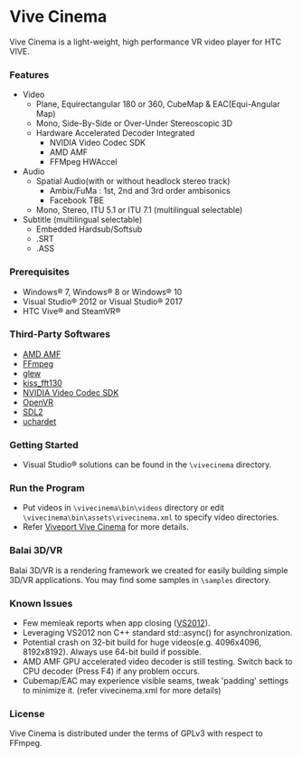 # Vive Cinema

Vive Cinema is a light-weight, high performance VR video player for HTC VIVE.

### Features
* Video
	* Plane, Equirectangular 180 or 360, CubeMap & EAC(Equi-Angular Map)
	* Mono, Side-By-Side or Over-Under Stereoscopic 3D
	* Hardware Accelerated Decoder Integrated
		* NVIDIA Video Codec SDK
		* AMD AMF
		* FFMpeg HWAccel
* Audio
	* Spatial Audio(with or without headlock stereo track)
		* Ambix/FuMa : 1st, 2nd and 3rd order ambisonics
		* Facebook TBE
	* Mono, Stereo, ITU 5.1 or ITU 7.1 (multilingual selectable)
* Subtitle (multilingual selectable)
	* Embedded Hardsub/Softsub
	* .SRT
	* .ASS
    
### Prerequisites
* Windows&reg; 7, Windows&reg; 8 or Windows&reg; 10
* Visual Studio&reg; 2012 or Visual Studio&reg; 2017
* HTC Vive&reg; and SteamVR&reg;

### Third-Party Softwares
* [AMD AMF](https://github.com/GPUOpen-LibrariesAndSDKs/AMF)
* [FFmpeg](https://github.com/FFmpeg/FFmpeg)
* [glew](http://glew.sourceforge.net/)
* [kiss_fft130](https://sourceforge.net/projects/kissfft/)
* [NVIDIA Video Codec SDK](https://developer.nvidia.com/nvidia-video-codec-sdk)
* [OpenVR](https://github.com/ValveSoftware/openvr/releases/tag/v1.0.2)
* [SDL2](https://www.libsdl.org/) 
* [uchardet](https://github.com/BYVoid/uchardet)

### Getting Started
* Visual Studio&reg; solutions can be found in the `\vivecinema` directory.

### Run the Program
* Put videos in `\vivecinema\bin\videos` directory or edit `\vivecinema\bin\assets\vivecinema.xml` to specify video directories.
* Refer [Viveport Vive Cinema](https://www.viveport.com/apps/ed3adb70-9390-4ca3-863a-26b5fd08b8d7) for more details.

### Balai 3D/VR
Balai 3D/VR is a rendering framework we created for easily building simple 3D/VR applications. You may find some samples in `\samples` directory.

### Known Issues
* Few memleak reports when app closing ([VS2012](https://connect.microsoft.com/VisualStudio/feedback/details/757212)).
* Leveraging VS2012 non C++ standard std::async() for asynchronization.
* Potential crash on 32-bit build for huge videos(e.g. 4096x4096, 8192x8192). Always use 64-bit build if possible.
* AMD AMF GPU accelerated video decoder is still testing. Switch back to CPU decoder (Press F4) if any problem occurs.
* Cubemap/EAC may experience visible seams, tweak 'padding' settings to minimize it. (refer vivecinema.xml for more details)

### License
Vive Cinema is distributed under the terms of GPLv3 with respect to FFmpeg.

